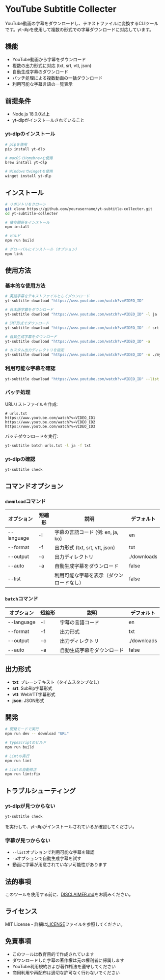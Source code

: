 # YouTube Subtitle Collecter

YouTube動画の字幕をダウンロードし、テキストファイルに変換するCLIツールです。yt-dlpを使用して複数の形式での字幕ダウンロードに対応しています。

## 機能

- YouTube動画から字幕をダウンロード
- 複数の出力形式に対応 (txt, srt, vtt, json)
- 自動生成字幕のダウンロード
- バッチ処理による複数動画の一括ダウンロード
- 利用可能な字幕言語の一覧表示

## 前提条件

- Node.js 18.0.0以上
- yt-dlpがインストールされていること

### yt-dlpのインストール

```bash
# pipを使用
pip install yt-dlp

# macOSでHomebrewを使用
brew install yt-dlp

# Windowsでwingetを使用
winget install yt-dlp
```

## インストール

```bash
# リポジトリをクローン
git clone https://github.com/yourusername/yt-subtitle-collecter.git
cd yt-subtitle-collecter

# 依存関係をインストール
npm install

# ビルド
npm run build

# グローバルにインストール（オプション）
npm link
```

## 使用方法

### 基本的な使用方法

```bash
# 英語字幕をテキストファイルとしてダウンロード
yt-subtitle download "https://www.youtube.com/watch?v=VIDEO_ID"

# 日本語字幕をダウンロード
yt-subtitle download "https://www.youtube.com/watch?v=VIDEO_ID" -l ja

# SRT形式でダウンロード
yt-subtitle download "https://www.youtube.com/watch?v=VIDEO_ID" -f srt

# 自動生成字幕をダウンロード
yt-subtitle download "https://www.youtube.com/watch?v=VIDEO_ID" -a

# カスタム出力ディレクトリを指定
yt-subtitle download "https://www.youtube.com/watch?v=VIDEO_ID" -o ./my-subtitles
```

### 利用可能な字幕を確認

```bash
yt-subtitle download "https://www.youtube.com/watch?v=VIDEO_ID" --list
```

### バッチ処理

URLリストファイルを作成:
```
# urls.txt
https://www.youtube.com/watch?v=VIDEO_ID1
https://www.youtube.com/watch?v=VIDEO_ID2
https://www.youtube.com/watch?v=VIDEO_ID3
```

バッチダウンロードを実行:
```bash
yt-subtitle batch urls.txt -l ja -f txt
```

### yt-dlpの確認

```bash
yt-subtitle check
```

## コマンドオプション

### `download`コマンド

| オプション | 短縮形 | 説明 | デフォルト |
|-----------|--------|------|-----------|
| --language | -l | 字幕の言語コード (例: en, ja, ko) | en |
| --format | -f | 出力形式 (txt, srt, vtt, json) | txt |
| --output | -o | 出力ディレクトリ | ./downloads |
| --auto | -a | 自動生成字幕をダウンロード | false |
| --list | | 利用可能な字幕を表示（ダウンロードなし） | false |

### `batch`コマンド

| オプション | 短縮形 | 説明 | デフォルト |
|-----------|--------|------|-----------|
| --language | -l | 字幕の言語コード | en |
| --format | -f | 出力形式 | txt |
| --output | -o | 出力ディレクトリ | ./downloads |
| --auto | -a | 自動生成字幕をダウンロード | false |

## 出力形式

- **txt**: プレーンテキスト（タイムスタンプなし）
- **srt**: SubRip字幕形式
- **vtt**: WebVTT字幕形式
- **json**: JSON形式

## 開発

```bash
# 開発モードで実行
npm run dev -- download "URL"

# TypeScriptのビルド
npm run build

# Lintの実行
npm run lint

# Lintの自動修正
npm run lint:fix
```

## トラブルシューティング

### yt-dlpが見つからない

```bash
yt-subtitle check
```
を実行して、yt-dlpがインストールされているか確認してください。

### 字幕が見つからない

- `--list`オプションで利用可能な字幕を確認
- `-a`オプションで自動生成字幕を試す
- 動画に字幕が用意されていない可能性があります

## 法的事項

このツールを使用する前に、[DISCLAIMER.md](./DISCLAIMER.md)をお読みください。

## ライセンス

MIT License - 詳細は[LICENSE](./LICENSE)ファイルを参照してください。

## 免責事項

- このツールは教育目的で作成されています
- ダウンロードした字幕の著作権は元の権利者に帰属します
- YouTube利用規約および著作権法を遵守してください
- 商用利用や再配布は適切な許可なく行わないでください